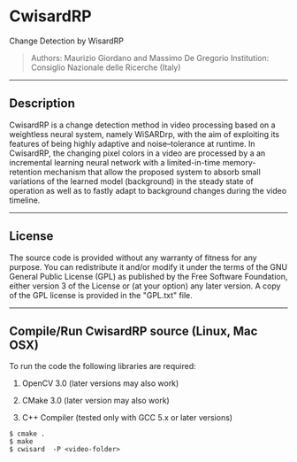 # CwisardRP
Change Detection by WisardRP

> Authors: Maurizio Giordano and Massimo De Gregorio
> Institution:  Consiglio Nazionale delle Ricerche (Italy)

----------------------
Description
----------------------

CwisardRP is a change detection method in video processing based on a weightless neural system, 
namely WiSARDrp, with the aim of exploiting its features of being highly adaptive and 
noise–tolerance at runtime.
In CwisardRP, the changing pixel colors in a video are processed by a an incremental 
learning neural network with a limited-in-time memory-retention mechanism that allow the
proposed system to absorb small variations of the learned model (background) 
in the steady state of operation as well as to  fastly adapt to background 
changes during the video timeline.


----------------------
License
----------------------
  
The source code is provided without any warranty of fitness for any purpose.
You can redistribute it and/or modify it under the terms of the
GNU General Public License (GPL) as published by the Free Software Foundation,
either version 3 of the License or (at your option) any later version.
A copy of the GPL license is provided in the "GPL.txt" file.

----------------------
Compile/Run CwisardRP source (Linux, Mac OSX)
----------------------

To run the code the following libraries are required:

1. OpenCV 3.0 (later versions may also work)

2. CMake  3.0  (later version may also work)

3. C++ Compiler (tested only with GCC 5.x or later versions)

```
$ cmake .
$ make
$ cwisard  -P <video-folder>
```
